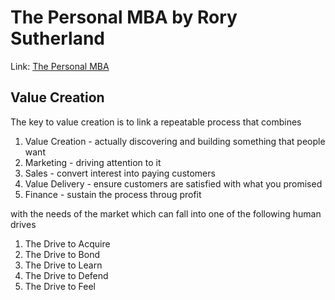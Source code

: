 # The Personal MBA by Rory Sutherland

Link: [The Personal MBA](https://personalmba.com/)

## Value Creation

The key to value creation is to link a repeatable process that combines

1. Value Creation - actually discovering and building something that people want
2. Marketing - driving attention to it
3. Sales - convert interest into paying customers
4. Value Delivery - ensure customers are satisfied with what you promised
5. Finance - sustain the process throug profit

with the needs of the market which can fall into one of the following human drives

1. The Drive to Acquire
2. The Drive to Bond
3. The Drive to Learn
4. The Drive to Defend
5. The Drive to Feel

